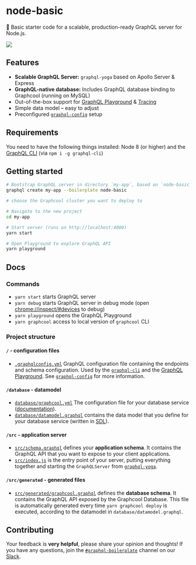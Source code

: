# node-basic

🚀 Basic starter code for a scalable, production-ready GraphQL server for Node.js.

![](https://imgur.com/LG6r1q1.png)

## Features

- **Scalable GraphQL Server:** `graphql-yoga` based on Apollo Server & Express
- **GraphQL-native database:** Includes GraphQL database binding to Graphcool (running on MySQL)
- Out-of-the-box support for [GraphQL Playground](https://github.com/graphcool/graphql-playground) & [Tracing](https://github.com/apollographql/apollo-tracing)
- Simple data model – easy to adjust
- Preconfigured [`graphql-config`](https://github.com/graphcool/graphql-config) setup

## Requirements

You need to have the following things installed: Node 8 (or higher) and the [GraphQL CLI](https://github.com/graphql-cli/graphql-cli) (via `npm i -g graphql-cli`)

## Getting started

```sh
# Bootstrap GraphQL server in directory `my-app`, based on `node-basic` boilerplate
graphql create my-app --boilerplate node-basic

# choose the Graphcool cluster you want to deploy to

# Navigate to the new project
cd my-app

# Start server (runs on http://localhost:4000)
yarn start

# Open Playground to explore GraphQL API
yarn playground
```

## Docs

### Commands

* `yarn start` starts GraphQL server
* `yarn debug` starts GraphQL server in debug mode (open [chrome://inspect/#devices](chrome://inspect/#devices) to debug)
* `yarn playground` opens the GraphQL Playground
* `yarn graphcool` access to local version of `graphcool` CLI

### Project structure

#### `/` - configuration files

- [`.graphqlconfig.yml`](.graphqlconfig.yml) GraphQL configuration file containing the endpoints and schema configuration. Used by the [`graphql-cli`](https://github.com/graphcool/graphql-cli) and the [GraphQL Playground](https://github.com/graphcool/graphql-playground). See [`graphql-config`](https://github.com/graphcool/graphql-config) for more information.


#### `/database` - datamodel

- [`database/graphcool.yml`](database/graphcool.yml) The configuration file for your database service ([documentation](https://www.graph.cool/docs/1.0/reference/graphcool.yml/overview-and-example-foatho8aip)).
- [`database/datamodel.graphql`](database/datamodel.graphql) contains the data model that you define for your database service (written in [SDL](https://blog.graph.cool/graphql-sdl-schema-definition-language-6755bcb9ce51)).

#### `/src` - application server

- [`src/schema.graphql`](src/schema.graphql) defines your **application schema**. It contains the GraphQL API that you want to expose to your client applications.
- [`src/index.js`](src/index.js) is the entry point of your server, putting everything together and starting the `GraphQLServer` from [`graphql-yoga`](https://github.com/graphcool/graphql-yoga).

#### `/src/generated` - generated files

- [`src/generated/graphcool.graphql`](src/generated/graphcool.graphql) defines the **database schema**. It contains the GraphQL API exposed by the Graphcool Database. This file is automatically generated every time `yarn graphcool deploy` is executed, according to the datamodel in `database/datamodel.graphql`.

## Contributing

Your feedback is **very helpful**, please share your opinion and thoughts! If you have any questions, join the [`#graphql-boilerplate`](https://graphcool.slack.com/messages/graphql-boilerplate) channel on our [Slack](https://graphcool.slack.com/).
